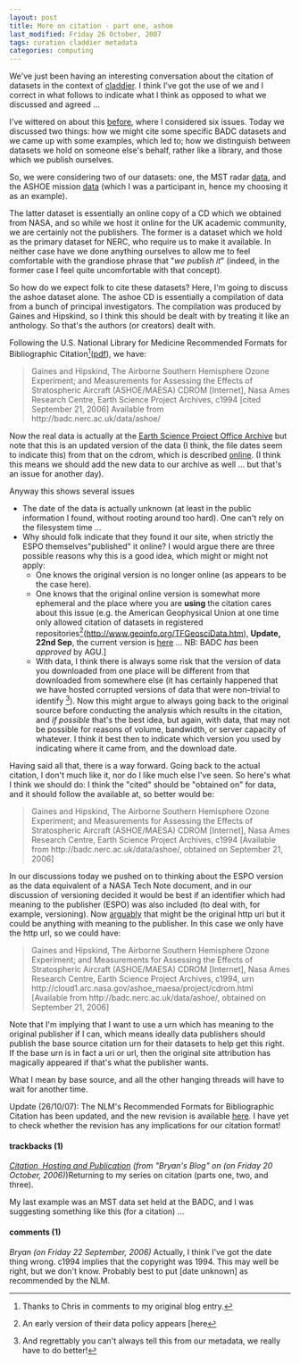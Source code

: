 ```yaml
---
layout: post
title: More on citation - part one, ashoe
last_modified: Friday 26 October, 2007
tags: curation claddier metadata
categories: computing
---
```

We've just been having an interesting conversation about the citation of datasets in the context of [claddier](/tags/claddier). I think I've got the use of we and I correct in what follows to indicate what I think as opposed to what we discussed and agreed ...

I've wittered on about this [before](blog/2005/12/22/data_citation), where I considered six issues. Today we discussed two things: how we might cite some specific BADC datasets and we came up with some examples, which led to; how we distinguish between datasets we hold on someone else's behalf, rather like a library, and those which we publish ourselves.

So, we were considering two of our datasets: one, the MST radar [data](http://badc.nerc.ac.uk/data/mst/), and the ASHOE mission [data](http://badc.nerc.ac.uk/data/ashoe/) (which I was a participant in, hence my choosing it as an example).

The latter dataset is essentially an online copy of a CD which we obtained from NASA, and so while we host it online for the UK academic community, we are certainly not the publishers. The former is a dataset which we hold as the primary dataset for NERC, who require us to make it available. In neither case have we done anything ourselves to allow me to feel comfortable with the grandiose phrase that "*we publish it*" (indeed, in the former case I feel quite uncomfortable with that concept).

So how do we expect folk to cite these datasets? Here, I'm going to discuss the ashoe dataset alone. The ashoe CD is essentially a compilation of data from a bunch of principal investigators. The compilation was produced by Gaines and Hipskind, so I think this should be dealt with by treating it like an anthology. So that's the authors (or creators) dealt with.

Following the U.S. National Library for Medicine Recommended Formats for Bibliographic Citation[^1]([pdf](http://www.nlm.nih.gov/pubs/formats/internet.pdf)), we have:<blockquote>Gaines and Hipskind, The Airborne Southern Hemisphere Ozone Experiment; and Measurements for Assessing the Effects of Stratospheric Aircraft (ASHOE/MAESA) CDROM [Internet], Nasa Ames Research Centre, Earth Science Project Archives, c1994 [cited September 21, 2006] Available from http://badc.nerc.ac.uk/data/ashoe/
</blockquote>

Now the real data is actually at the  [Earth Science Project Office Archive](http://espoarchive.nasa.gov/archive/arcs/ashoe/) but note that this is an updated version of the data (I think, the file dates seem to indicate this) from that on the cdrom, which is described [online](http://cloud1.arc.nasa.gov/ashoe_maesa/project/cdrom.html).  (I think this means we should add the new data to our archive as well ... but that's an issue for another day).

Anyway this shows several issues
* The date of the data is actually unknown (at least in the public information I found, without rooting around too hard). One can't rely on the filesystem time ...
* Why should folk indicate that they found it our site, when strictly the ESPO themselves"published" it online? I would argue there are three possible reasons why this is a good idea, which might or might not apply:
    * One knows the original version is no longer online (as appears to be the case here).
    * One knows that the original online version is somewhat more ephemeral and the place where you are **using** the citation cares about this issue (e.g. the American Geophysical Union at one time only allowed citation of datasets in registered repositories[^2](http://www.geoinfo.org/TFGeosciData.htm), **Update, 22nd Sep**, the current version is [here](http://www.agu.org/pubs/data_policy.html) ... NB: BADC *has* been *approved* by AGU.]
    * With data, I think there is always some risk that the version of data you downloaded from one place will be different from that downloaded from somewhere else (it has certainly happened that we have hosted corrupted versions of data that were non-trivial to identify [^3]). Now this might argue to always going back to the original source before conducting the analysis which results in the citation, and *if possible* that's the best idea, but again, with data, that may not be possible for reasons of volume, bandwidth, or server capacity of whatever. I think it best then to indicate which version you used by indicating where it came from, and the download date.

Having said all that, there is a way forward. Going back to the actual citation, I don't much like it, nor do I like much else I've seen. So here's what I think we should do: I think the "cited" should be "obtained on" for data, and it should follow the available at, so better would be:<blockquote>Gaines and Hipskind, The Airborne Southern Hemisphere Ozone Experiment; and Measurements for Assessing the Effects of Stratospheric Aircraft (ASHOE/MAESA) CDROM [Internet], Nasa Ames Research Centre, Earth Science Project Archives, c1994  [Available from http://badc.nerc.ac.uk/data/ashoe/, obtained on September 21, 2006]
</blockquote>

In our discussions today we pushed on to thinking about the ESPO version as the data equivalent of a NASA Tech Note document, and in our discussion of versioning decided it would be best if an identifier which had meaning to the publisher (ESPO) was also included (to deal with, for example, versioning). Now [arguably](http://norman.walsh.name/2006/09/05/identifiers) that might be the original http uri but it could be anything with meaning to the publisher.
In this case we only have the http url, so we could have:
<blockquote>Gaines and Hipskind, The Airborne Southern Hemisphere Ozone Experiment; and Measurements for Assessing the Effects of Stratospheric Aircraft (ASHOE/MAESA) CDROM [Internet], Nasa Ames Research Centre, Earth Science Project Archives, c1994, urn http://cloud1.arc.nasa.gov/ashoe_maesa/project/cdrom.html  [Available from http://badc.nerc.ac.uk/data/ashoe/, obtained on September 21, 2006]
</blockquote>

Note that I'm implying that I want to use a urn which has meaning to the original publisher if I can, which means ideally data publishers should publish the base source citation urn for their datasets to help get this right.  If the base urn is in fact a uri or url, then the original site attribution has magically appeared if that's what the publisher wants.

What I mean by base source, and all the other hanging threads will have to wait for another time.

Update (26/10/07):  The NLM's Recommended Formats for Bibliographic
Citation has been updated, and the new revision is available [here](http://www.nlm.nih.gov/citingmedicine). I have yet to check whether the revision has any implications for our citation format!

[^1]: Thanks to Chris in comments to my original blog entry.

[^2]: An early version of their data policy appears [here

[^3]: And regrettably you can't always tell this from our metadata, we really have to do better!


#### trackbacks (1)
*[Citation, Hosting and Publication](http://home.badc.rl.ac.uk/lawrence/blog/2006/10/20/citation_hosting_and_publication) (from "Bryan's Blog" on (on Friday 20 October, 2006)*)Returning to my series on citation (parts one, two, and three).

My last example was an MST data set held at the BADC, and I was suggesting something like this (for a citation) ...

#### comments (1)
*Bryan (on Friday 22 September, 2006)*
Actually, I think I've got the date thing wrong. c1994 implies that the copyright was 1994. This may well be right, but we don't know. Probably best to put [date unknown] as recommended by the NLM.
